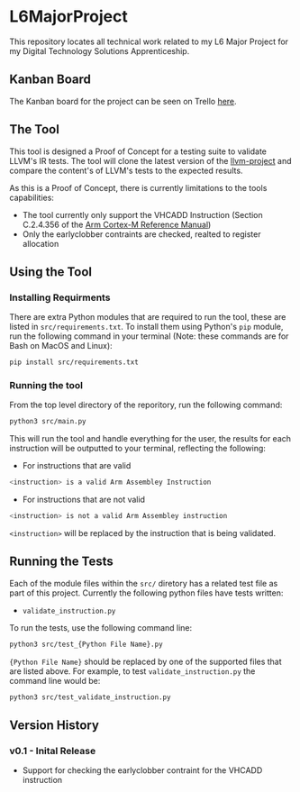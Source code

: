 # L6MajorProject

This repository locates all technical work related to my L6 Major Project for my Digital Technology Solutions Apprenticeship. 

## Kanban Board

The Kanban board for the project can be seen on Trello [here](kanban-baord).

## The Tool

This tool is designed a Proof of Concept for a testing suite to validate LLVM's IR tests. The tool will clone the latest version of the [llvm-project](llvm-project) and compare the content's of LLVM's tests to the expected results.

As this is a Proof of Concept, there is currently limitations to the tools capabilities:
- The tool currently only support the VHCADD Instruction (Section C.2.4.356 of the [Arm Cortex-M Reference Manual](ARM-Cortex-M-ARM))
- Only the earlyclobber contraints are checked, realted to register allocation

## Using the Tool
### Installing Requirments

There are extra Python modules that are required to run the tool, these are listed in `src/requirements.txt`. To install them using Python's `pip` module, run the following command in your terminal (Note: these commands are for Bash on MacOS and Linux):
```sh
pip install src/requirements.txt
```

### Running the tool

From the top level directory of the reporitory, run the following command:
```sh
python3 src/main.py
```

This will run the tool and handle everything for the user, the results for each instruction will be outputted to your terminal, reflecting the following:
- For instructions that are valid
```sh
<instruction> is a valid Arm Assembley Instruction
```
- For instructions that are not valid
```sh
<instruction> is not a valid Arm Assembley instruction
```
`<instruction>` will be replaced by the instruction that is being validated.

## Running the Tests

Each of the module files within the `src/` diretory has a related test file as part of this project. Currently the following python files have tests written:
- `validate_instruction.py`

To run the tests, use the following command line:
```sh
python3 src/test_{Python File Name}.py
```
`{Python File Name}` should be replaced by one of the supported files that are listed above. For example, to test `validate_instruction.py` the command line would be: 
```sh
python3 src/test_validate_instruction.py
```

## Version History

### v0.1 - Inital Release
- Support for checking the earlyclobber contraint for the VHCADD instruction

<!-- Hyperlinks -->
[kanban-board]:https://trello.com/invite/b/673475fd26c9e89a0131ecd5/ATTI6e3c1073f393a4ab48e90d6a4f9179025704A135/l6majorproject
[llvm-project]:https://github.com/llvm/llvm-project
[ARM-Cortex-M-ARM]:https://developer.arm.com/documentation/ddi0553/by/?lang=en